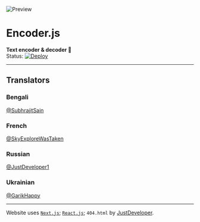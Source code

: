 ![Preview](.github/image.png)
# Encoder.js
**Text encoder & decoder 🔐**<br/>
Status: [![Deploy](https://github.com/JustStudio7/Encoder/actions/workflows/publish.yml/badge.svg)](https://github.com/JustStudio7/Encoder/actions/workflows/publish.yml)<br/>

---------
## Translators

### Bengali
[@SubhrajitSain](https://github.com/SubhrajitSain)

### French
[@SkyExploreWasTaken](https://github.com/SkyExploreWasTaken)

### Russian
[@JustDeveloper1](https://github.com/JustDeveloper1)

### Ukrainian
[@GarikHappy](https://github.com/GarikHappy)

---------
Website uses <a href="https://nextjs.org/" target="_blank">`Next.js`</a>; <a href="https://react.dev/" target="_blank">`React.js`</a>; `404.html` by <a href="https://justdeveloper.is-a.dev/" target="_blank">JustDeveloper</a>.<br/>
